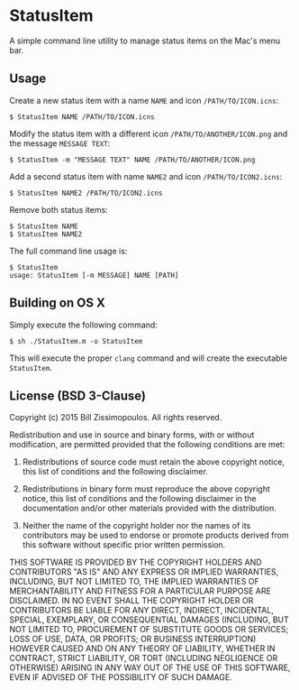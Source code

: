 # StatusItem #

A simple command line utility to manage status items on the Mac's menu bar.

## Usage ##

Create a new status item with a name `NAME` and icon `/PATH/TO/ICON.icns`:
```
$ StatusItem NAME /PATH/TO/ICON.icns
```

Modify the status item with a different icon `/PATH/TO/ANOTHER/ICON.png` and the message `MESSAGE TEXT`:
```
$ StatusItem -m "MESSAGE TEXT" NAME /PATH/TO/ANOTHER/ICON.png
```

Add a second status item with name `NAME2` and icon `/PATH/TO/ICON2.icns`:
```
$ StatusItem NAME2 /PATH/TO/ICON2.icns
```

Remove both status items:
```
$ StatusItem NAME
$ StatusItem NAME2
```

The full command line usage is:
```
$ StatusItem
usage: StatusItem [-m MESSAGE] NAME [PATH]
```

## Building on OS X ##

Simply execute the following command:
```
$ sh ./StatusItem.m -o StatusItem
```

This will execute the proper `clang` command and will create the executable `StatusItem`.

## License (BSD 3-Clause) ##

Copyright (c) 2015 Bill Zissimopoulos. All rights reserved.

Redistribution and use in source and binary forms, with or without modification, are permitted provided that the following conditions are met:

1. Redistributions of source code must retain the above copyright notice, this list of conditions and the following disclaimer.

2. Redistributions in binary form must reproduce the above copyright notice, this list of conditions and the following disclaimer in the documentation and/or other materials provided with the distribution.

3. Neither the name of the copyright holder nor the names of its contributors may be used to endorse or promote products derived from this software without specific prior written permission.

THIS SOFTWARE IS PROVIDED BY THE COPYRIGHT HOLDERS AND CONTRIBUTORS "AS IS" AND ANY EXPRESS OR IMPLIED WARRANTIES, INCLUDING, BUT NOT LIMITED TO, THE IMPLIED WARRANTIES OF MERCHANTABILITY AND FITNESS FOR A PARTICULAR PURPOSE ARE DISCLAIMED. IN NO EVENT SHALL THE COPYRIGHT HOLDER OR CONTRIBUTORS BE LIABLE FOR ANY DIRECT, INDIRECT, INCIDENTAL, SPECIAL, EXEMPLARY, OR CONSEQUENTIAL DAMAGES (INCLUDING, BUT NOT LIMITED TO, PROCUREMENT OF SUBSTITUTE GOODS OR SERVICES; LOSS OF USE, DATA, OR PROFITS; OR BUSINESS INTERRUPTION) HOWEVER CAUSED AND ON ANY THEORY OF LIABILITY, WHETHER IN CONTRACT, STRICT LIABILITY, OR TORT (INCLUDING NEGLIGENCE OR OTHERWISE) ARISING IN ANY WAY OUT OF THE USE OF THIS SOFTWARE, EVEN IF ADVISED OF THE POSSIBILITY OF SUCH DAMAGE.